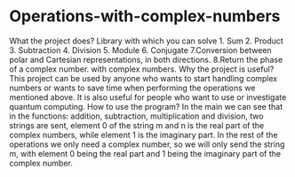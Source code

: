 # Operations-with-complex-numbers
What the project does?
Library with which you can solve 1. Sum 2. Product 3. Subtraction 4. Division 5. Module 6. Conjugate 7.Conversion between polar and Cartesian representations, in both directions. 8.Return the phase of a complex number.  with complex numbers.
Why the project is useful?
This project can be used by anyone who wants to start handling complex numbers or wants to save time when performing the operations we mentioned above. It is also useful for people who want to use or investigate quantum computing.
How to use the program?
In the main we can see that in the functions: addition, subtraction, multiplication and division, two strings are sent, element 0 of the string m and n is the real part of the complex numbers, while element 1 is the imaginary part.
In the rest of the operations we only need a complex number, so we will only send the string m, with element 0 being the real part and 1 being the imaginary part of the complex number.
